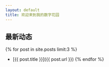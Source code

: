 ```yaml
---
layout: default
title: 欢迎来到我的数字花园
---
```

## 最新动态
{% for post in site.posts limit:3 %}
- [{{ post.title }}]({{ post.url }})
{% endfor %}